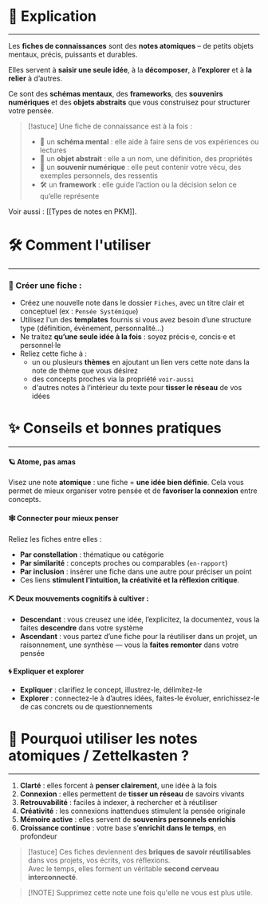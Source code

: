 # 💬 Explication
---

Les **fiches de connaissances** sont des **notes atomiques** – de petits objets mentaux, précis, puissants et durables.  

Elles servent à **saisir une seule idée**, à la **décomposer**, à **l’explorer** et à **la relier** à d’autres.  

Ce sont des **schémas mentaux**, des **frameworks**, des **souvenirs numériques** et des **objets abstraits** que vous construisez pour structurer votre pensée.

> [!astuce]  Une fiche de connaissance est à la fois :
> - 🧠 un **schéma mental** : elle aide à faire sens de vos expériences ou lectures  
> - 🧩 un **objet abstrait** : elle a un nom, une définition, des propriétés  
> - 📘 un **souvenir numérique** : elle peut contenir votre vécu, des exemples personnels, des ressentis  
> - 🛠️ un **framework** : elle guide l’action ou la décision selon ce qu’elle représente  

Voir aussi : [[Types de notes en PKM]].

# 🛠️ Comment l'utiliser
---

### 📄 Créer une fiche :
- Créez une nouvelle note dans le dossier `Fiches`, avec un titre clair et conceptuel (ex : `Pensée Systémique`)
- Utilisez l'un des **templates** fournis si vous avez besoin d’une structure type (définition, évènement, personnalité...)
- Ne traitez **qu’une seule idée à la fois** : soyez précis·e, concis·e et personnel·le
- Reliez cette fiche à :
  - un ou plusieurs **thèmes** en ajoutant un lien vers cette note dans la note de thème que vous désirez
  - des concepts proches via la propriété `voir-aussi`
  - d'autres notes à l’intérieur du texte pour **tisser le réseau** de vos idées

# ✨ Conseils et bonnes pratiques
---

#### **🪐 Atome, pas amas**
Visez une note **atomique** : une fiche = **une idée bien définie**. Cela vous permet de mieux organiser votre pensée et de **favoriser la connexion** entre concepts.

#### **🕸️ Connecter pour mieux penser**
Reliez les fiches entre elles :
- **Par constellation** : thématique ou catégorie
- **Par similarité** : concepts proches ou comparables (`en-rapport`)
- **Par inclusion** : insérer une fiche dans une autre pour préciser un point
- Ces liens **stimulent l’intuition, la créativité et la réflexion critique**.

#### ⛏️ **Deux mouvements cognitifs à cultiver :**
- **Descendant** : vous creusez une idée, l’explicitez, la documentez, vous la faites **descendre** dans votre système
- **Ascendant** : vous partez d’une fiche pour la réutiliser dans un projet, un raisonnement, une synthèse — vous la **faites remonter** dans votre pensée

#### **🌀 Expliquer et explorer**
- **Expliquer** : clarifiez le concept, illustrez-le, délimitez-le
- **Explorer** : connectez-le à d’autres idées, faites-le évoluer, enrichissez-le de cas concrets ou de questionnements

# 🧠 Pourquoi utiliser les notes atomiques / Zettelkasten ?
---
1. **Clarté** : elles forcent à **penser clairement**, une idée à la fois
2. **Connexion** : elles permettent de **tisser un réseau** de savoirs vivants
3. **Retrouvabilité** : faciles à indexer, à rechercher et à réutiliser
4. **Créativité** : les connexions inattendues stimulent la pensée originale
5. **Mémoire active** : elles servent de **souvenirs personnels enrichis**
6. **Croissance continue** : votre base s’**enrichit dans le temps**, en profondeur

> [!astuce] Ces fiches deviennent des **briques de savoir réutilisables** dans vos projets, vos écrits, vos réflexions.  
> Avec le temps, elles forment un véritable **second cerveau interconnecté**.


> [!NOTE] Supprimez cette note une fois qu'elle ne vous est plus utile.